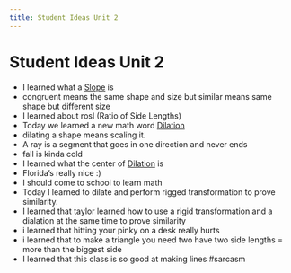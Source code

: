 ```yaml
---
title: Student Ideas Unit 2
---
```

# Student Ideas Unit 2

- I learned what a [Slope](Unit2/Slope%20of%20a%20line.md) is
- congruent means the same shape and size but similar means same shape but different size
- I learned about rosl (Ratio of Side Lengths)
- Today we learned a new math word [Dilation](Unit2/Dilation.md)
- dilating a shape means scaling it.
- A ray is a segment that goes in one direction and never ends
- fall is kinda cold
- I learned what the center of [Dilation](Unit2/Dilation.md) is
- Florida’s really nice :)
- I should come to school to learn math
- Today I learned to dilate and perform rigged transformation to prove similarity.
- I learned that taylor learned how to use a rigid transformation and a dialation at the same time to prove similarity
- i learned that hitting your pinky on a desk really hurts
- i learned that to make a triangle you need two have two side lengths = more than the biggest side
- I learned that this class is so good at making lines #sarcasm
